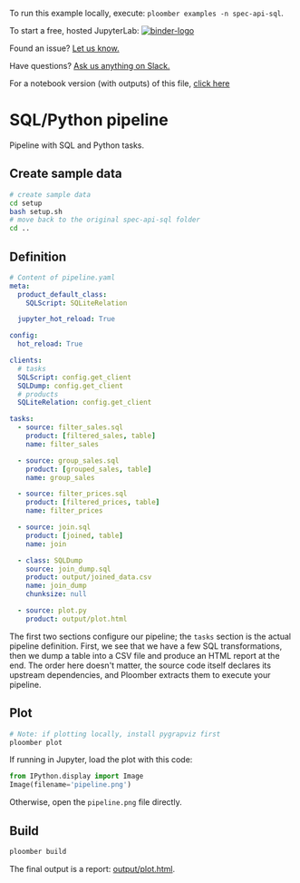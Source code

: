<!-- start header -->
To run this example locally, execute: `ploomber examples -n spec-api-sql`.

To start a free, hosted JupyterLab: [![binder-logo](https://mybinder.org/badge_logo.svg)](https://mybinder.org/v2/gh/ploomber/binder-env/main?urlpath=git-pull%3Frepo%3Dhttps%253A%252F%252Fgithub.com%252Fploomber%252Fprojects%26urlpath%3Dlab%252Ftree%252Fprojects%252Fspec-api-sql%252FREADME.ipynb%26branch%3Dmaster)

Found an issue? [Let us know.](https://github.com/ploomber/projects/issues/new?title=spec-api-sql%20issue)

Have questions? [Ask us anything on Slack.](http://community.ploomber.io/)

For a notebook version (with outputs) of this file, [click here](https://github.com/ploomber/projects/blob/master/spec-api-sql/README.ipynb)
<!-- end header -->




# SQL/Python pipeline

Pipeline with SQL and Python tasks.

## Create sample data


```bash
# create sample data
cd setup
bash setup.sh
# move back to the original spec-api-sql folder
cd ..
```

## Definition

<!-- #md -->
```yaml
# Content of pipeline.yaml
meta:
  product_default_class:
    SQLScript: SQLiteRelation

  jupyter_hot_reload: True

config:
  hot_reload: True

clients:
  # tasks
  SQLScript: config.get_client
  SQLDump: config.get_client
  # products
  SQLiteRelation: config.get_client

tasks:
  - source: filter_sales.sql
    product: [filtered_sales, table]
    name: filter_sales

  - source: group_sales.sql
    product: [grouped_sales, table]
    name: group_sales

  - source: filter_prices.sql
    product: [filtered_prices, table]
    name: filter_prices

  - source: join.sql
    product: [joined, table]
    name: join

  - class: SQLDump
    source: join_dump.sql
    product: output/joined_data.csv
    name: join_dump
    chunksize: null

  - source: plot.py
    product: output/plot.html
```
<!-- #endmd -->

The first two sections configure our pipeline; the `tasks` section is the
actual pipeline definition. First, we see that we have a few SQL transformations,
then we dump a table into a CSV file and produce an HTML report at the end.
The order here doesn't matter, the source code itself declares its upstream dependencies, and Ploomber extracts them to execute your pipeline.


## Plot

```bash
# Note: if plotting locally, install pygrapviz first
ploomber plot
```

If running in Jupyter, load the plot with this code:

```python
from IPython.display import Image
Image(filename='pipeline.png')
```

Otherwise, open the `pipeline.png` file directly.


## Build

```bash
ploomber build
```

The final output is a report: [output/plot.html](output/plot.html).